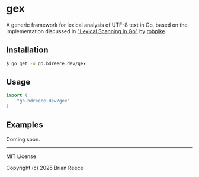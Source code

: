 # gex

A generic framework for lexical analysis of UTF-8 text in Go, based on the
implementation discussed in ["Lexical Scanning in Go"] by
[robpike].

## Installation

```sh
$ go get -u go.bdreece.dev/gex
```

## Usage

```go
import (
    "go.bdreece.dev/gex"
)
```

## Examples

Coming soon.

---

MIT License

Copyright (c) 2025 Brian Reece

["Lexical Scanning in Go"]: https://go.dev/talks/2011/lex.slide#1
[robpike]: https://github.com/robpike
